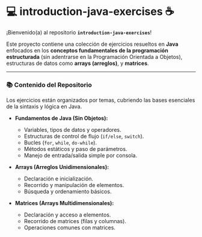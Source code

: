 # 💻 introduction-java-exercises ☕

¡Bienvenido(a) al repositorio **`introduction-java-exercises`**!

Este proyecto contiene una colección de ejercicios resueltos en **Java** enfocados en los **conceptos fundamentales de la programación estructurada** (sin adentrarse en la Programación Orientada a Objetos), estructuras de datos como **arrays (arreglos)**, y **matrices**.

---

### 📚 Contenido del Repositorio

Los ejercicios están organizados por temas, cubriendo las bases esenciales de la sintaxis y lógica en Java.

* **Fundamentos de Java (Sin Objetos):**
    * Variables, tipos de datos y operadores.
    * Estructuras de control de flujo (`if/else`, `switch`).
    * Bucles (`for`, `while`, `do-while`).
    * Métodos estáticos y paso de parámetros.
    * Manejo de entrada/salida simple por consola.

* **Arrays (Arreglos Unidimensionales):**
    * Declaración e inicialización.
    * Recorrido y manipulación de elementos.
    * Búsqueda y ordenamiento básicos.

* **Matrices (Arrays Multidimensionales):**
    * Declaración y acceso a elementos.
    * Recorrido de matrices (filas y columnas).
    * Operaciones comunes con matrices.

